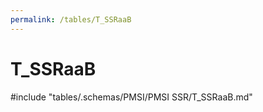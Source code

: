 ```yaml
---
permalink: /tables/T_SSRaaB
---
```

# T_SSRaaB
<!-- SPDX-License-Identifier: MPL-2.0 -->

<!-- ATTENTION : Ne pas supprimer ou modifier la ligne ci-dessous -->
#include "tables/.schemas/PMSI/PMSI SSR/T_SSRaaB.md"
<!-- ATTENTION : Ne pas supprimer ou modifier la ligne ci-dessus -->
